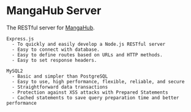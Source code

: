 # MangaHub Server

The RESTful server for [MangaHub](https://github.com/jojo-138/mangahub).

    Express.js
      - To quickly and easily develop a Node.js RESTful server
      - Easy to connect with database.
      - Easy to define routes based on URLs and HTTP methods.
      - Easy to set response headers.

    MySQL2
      - Basic and simpler than PostgreSQL
      - Easy to use, high performance, flexible, reliable, and secure
      - Straightforward data transactions
      - Protection against XSS attacks with Prepared Statements
      - Cached statements to save query preparation time and better performance
